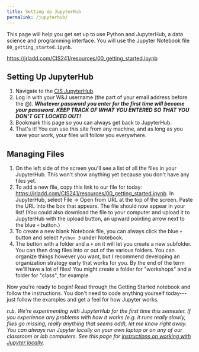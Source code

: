 ```yaml
---
title: Setting Up JupyterHub 
permalink: /jupyterhub/
---
```


This page will help you get set up to use Python and JupyterHub, a data science and programming interface. You will use the Jupyter Notebook file `00_getting_started.ipynb`.

<https://jrladd.com/CIS241/resources/00_getting_started.ipynb>

## Setting Up JupyterHub

1. Navigate to the [CIS JupyterHub](http://104.131.179.70).
2. Log in with your W&J username (the part of your email address before the @). ***Whatever password you enter for the first time will become your password. KEEP TRACK OF WHAT YOU ENTERED SO THAT YOU DON'T GET LOCKED OUT!***
3. Bookmark this page so you can always get back to JupyterHub.
4. That's it! You can use this site from any machine, and as long as you save your work, your files will follow you everywhere.

## Managing Files

1. On the left side of the screen you'll see a list of all the files in your JupyterHub. This won't show anything yet because you don't have any files yet.
2. To add a new file, copy this link to our file for today: <https://jrladd.com/CIS241/resources/00_getting_started.ipynb>. In JupyterHub, select File -> Open from URL at the top of the screen. Paste the URL into the box that appears. The file should now appear in your list! (You could also download the file to your computer and upload it to JupyterHub with the upload button, an upward pointing arrow next to the blue `+` button.)
3. To create a new blank Notebook file, you can always click the blue `+` button and select `Python 3` under Notebook. 
4. The button with a folder and a `+` on it will let you create a new subfolder. You can then drag files into or out of the various folders. You can organize things however you want, but I recommend developing an organization strategy early that works for you. By the end of the term we'll have a lot of files! You might create a folder for "workshops" and a folder for "class", for example.

Now you're ready to begin! Read through the Getting Started notebook and follow the instructions. You don't need to code anything yourself today---just follow the examples and get a feel for how Jupyter works.

*n.b. We're experimenting with JupyterHub for the first time this semester. If you experience any problems with how it works (e.g. it runs really slowly, files go missing, really anything that seems odd), let me know right away. You can always run Jupyter locally on your own laptop or on any of our classroom or lab computers. See this page for [instructions on working with Jupyter locally](/CIS241/jupyter).*
